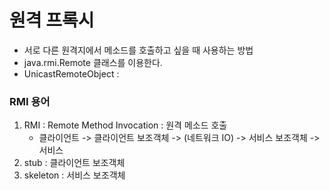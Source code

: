 # 원격 프록시
- 서로 다른 원격지에서 메소드를 호출하고 싶을 때 사용하는 방법
- java.rmi.Remote 클래스를 이용한다.
- UnicastRemoteObject : 


### RMI 용어
1. RMI : Remote Method Invocation : 원격 메소드 호출
   - 클라이언트 -> 클라이언트 보조객체 -> (네트워크 IO) -> 서비스 보조객체 -> 서비스
2. stub : 클라이언트 보조객체
3. skeleton : 서비스 보조객체
